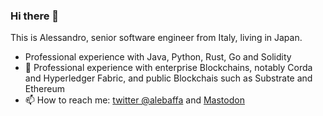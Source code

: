 ### Hi there 👋

This is Alessandro, senior software engineer from Italy, living in Japan.

- Professional experience with Java, Python, Rust, Go and Solidity
- 🔭 Professional experience with enterprise Blockchains, notably Corda and Hyperledger Fabric, and public Blockchais such as Substrate and Ethereum
- 📫 How to reach me: [twitter @alebaffa](https://twitter.com/alebaffa/) and <a rel="me" href="https://fosstodon.org/@alebaffa">Mastodon</a>

